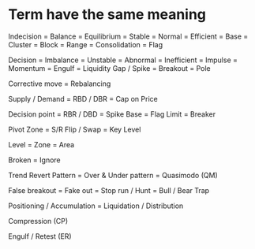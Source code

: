 # Term have the same meaning

Indecision = Balance = Equilibrium = Stable = Normal = Efficient = Base = Cluster = Block = Range = Consolidation = Flag

Decision = Imbalance = Unstable = Abnormal = Inefficient = Impulse = Momentum = Engulf = Liquidity Gap / Spike = Breakout = Pole

Corrective move = Rebalancing

Supply / Demand = RBD / DBR = Cap on Price

Decision point = RBR / DBD = Spike Base = Flag Limit = Breaker

Pivot Zone = S/R Flip / Swap = Key Level

Level = Zone = Area

Broken = Ignore

Trend Revert Pattern = Over & Under pattern = Quasimodo (QM)

False breakout = Fake out = Stop run / Hunt = Bull / Bear Trap

Positioning / Accumulation = Liquidation / Distribution

Compression (CP)

Engulf / Retest (ER)
